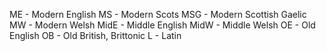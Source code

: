 ME - Modern English
MS - Modern Scots
MSG - Modern Scottish Gaelic
MW - Modern Welsh
MidE - Middle English
MidW - Middle Welsh
OE - Old English
OB - Old British, Brittonic
L - Latin